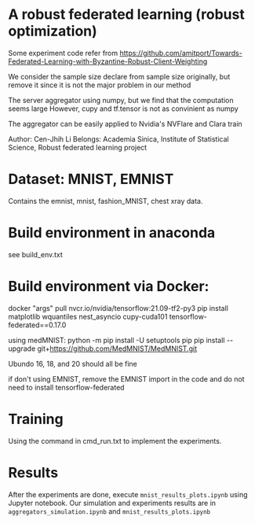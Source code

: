# A robust federated learning (robust optimization)
Some experiment code refer from https://github.com/amitport/Towards-Federated-Learning-with-Byzantine-Robust-Client-Weighting

We consider the sample size declare from sample size originally, but remove it since it is not the major problem in our method


The server aggregator using numpy, but we find that the computation seems large
However, cupy and tf.tensor is not as convinient as numpy 

The aggregator can be easily applied to Nvidia's NVFlare and Clara train

Author: Cen-Jhih Li
Belongs: Academia Sinica, Institute of Statistical Science, Robust federated learning project
# Dataset: MNIST, EMNIST

Contains the emnist, mnist, fashion_MNIST, chest xray data. 

# Build environment in anaconda
see build_env.txt 

# Build environment via Docker:
docker "args" pull nvcr.io/nvidia/tensorflow:21.09-tf2-py3
pip install matplotlib wquantiles nest_asyncio cupy-cuda101 tensorflow-federated==0.17.0

using medMNIST:
python -m pip install -U setuptools pip
pip install --upgrade git+https://github.com/MedMNIST/MedMNIST.git


Ubundo 16, 18, and 20 should all be fine

if don't using EMNIST, remove the EMNIST import in the code and do not need to install tensorflow-federated

# Training

Using the command in cmd_run.txt to implement the experiments.

# Results

After the experiments are done, execute `mnist_results_plots.ipynb` using Jupyter notebook.
Our simulation and experiments results are in `aggregators_simulation.ipynb` and `mnist_results_plots.ipynb` 
